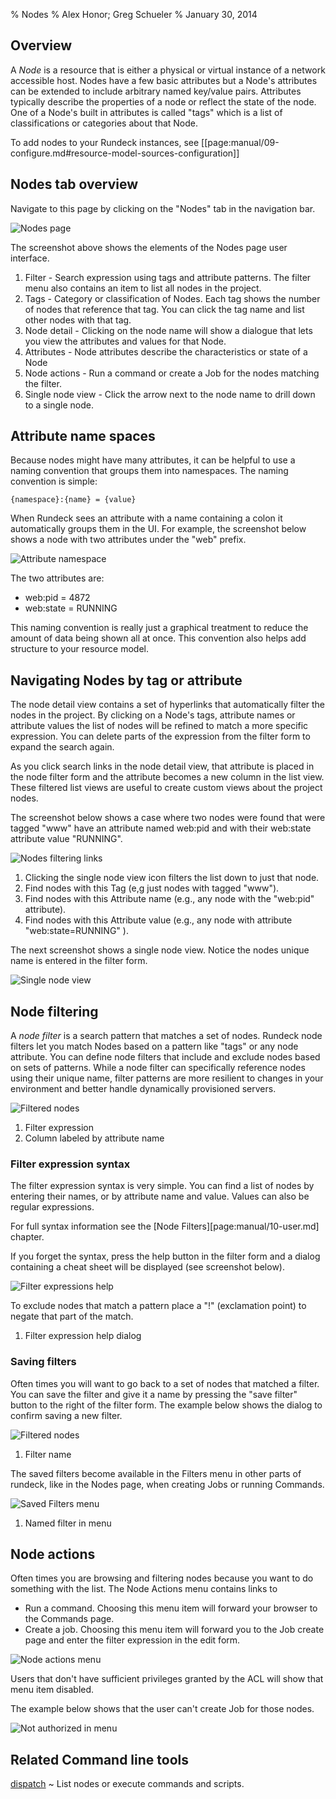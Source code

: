 % Nodes
% Alex Honor; Greg Schueler
% January 30, 2014

## Overview

A _Node_  is a resource that is either a physical or virtual instance
of a network accessible host.
Nodes have a few basic attributes but a Node's attributes can be
extended to include arbitrary named key/value pairs. Attributes typically
describe the properties of a node or reflect the state of the node.
One of a Node's built in attributes is called "tags" which is a list
of classifications or categories about that Node. 

To add nodes to your Rundeck instances, see [[page:manual/09-configure.md#resource-model-sources-configuration]]

## Nodes tab overview

Navigate to this page by clicking on the "Nodes" tab in the navigation
bar.

![Nodes page](../figures/fig0204-a.png)

The screenshot above shows the elements of the Nodes page user interface.

1. Filter - Search expression using tags and attribute patterns. The filter menu also contains an item to list all nodes in the project.
2. Tags - Category or classification of Nodes. Each tag shows the number of nodes that reference that tag. You can click the tag name and list other nodes with that tag.
3. Node detail - Clicking on the node name will show a dialogue that lets you view the attributes and values for that Node.
4. Attributes - Node attributes describe the characteristics or state of a Node
5. Node actions - Run a command or create a Job for the nodes matching the filter.
6. Single node view - Click the arrow next to the node name to drill down to a single node.

## Attribute name spaces

Because nodes might have many attributes, it can be helpful to use a naming convention that groups them into namespaces.  The naming convention is simple:

    {namespace}:{name} = {value}

When Rundeck sees an attribute with a name containing a colon it automatically groups them in the UI. For example, the screenshot below shows a node with two attributes under the "web" prefix.

![Attribute namespace](../figures/fig0204-h.png)

The two attributes are:

* web:pid = 4872
* web:state = RUNNING

This naming convention is really just a graphical treatment to reduce the amount of data being shown all at once. This convention also helps add structure to your resource model.

## Navigating Nodes by tag or attribute

The node detail view contains a set of hyperlinks that automatically filter
the nodes in the project.
By clicking on a Node's tags, attribute names or attribute values the list of nodes will be refined to match a more specific expression.
You can delete parts of the expression from the filter form to expand the search again.

As you click search links in the node detail view, that attribute is placed in the node filter form and the attribute becomes a new column in the list view.
These filtered list views are useful to create custom views about the project nodes.

The screenshot below shows a case where two nodes were found that were tagged "www" have an attribute named web:pid and with their web:state attribute value "RUNNING".

![Nodes filtering links](../figures/fig0204-b.png)

1. Clicking the single node view icon filters the list down to just that node.
2. Find nodes with this Tag (e,g just nodes with tagged "www").
3. Find nodes with this Attribute name (e.g., any node with the "web:pid" attribute).
4. Find nodes with this Attribute value  (e.g., any node with attribute "web:state=RUNNING" ).

The next screenshot shows a single node view. Notice the nodes unique name is entered in the filter form.

![Single node view](../figures/fig0204-c1.png)

## Node filtering

A *node filter* is a search pattern that matches a set of nodes.
Rundeck  node filters let you match Nodes based on a pattern like "tags" or any node attribute. You can define node filters that include and exclude nodes based on sets of patterns. While a node filter can specifically reference nodes using their unique name, filter patterns are more resilient to changes in your environment and better handle dynamically provisioned servers.

![Filtered nodes](../figures/fig0204-c.png)

1. Filter expression
2. Column labeled by attribute name

### Filter expression syntax

The filter expression syntax is very simple. You can find a list of nodes by entering their names, or by attribute name and value. Values can also be regular expressions.

For full syntax information see the [Node Filters][page:manual/10-user.md] chapter.

If you forget the syntax, press the help button in the filter form and a dialog containing a cheat sheet will be displayed (see screenshot below).

![Filter expressions help](../figures/fig0204-c2.png)

To exclude nodes that match a pattern place a "!" (exclamation point) to negate that part of the match.

1. Filter expression help dialog

### Saving filters

Often times you will want to go back to a set of nodes that matched a filter. You can save the filter and give it a name by pressing the "save filter" button to the right of the filter form.
The example below shows the dialog to confirm saving a new filter.

![Filtered nodes](../figures/fig0204-d.png)

1. Filter name

The saved filters become available in the Filters menu in other parts of rundeck, like in the Nodes page, when creating Jobs or running Commands.

![Saved Filters menu](../figures/fig0204-e.png)

1. Named filter in menu

## Node actions

Often times you are browsing and filtering nodes because you want to do something with the list. The Node Actions menu contains links to

* Run a command. Choosing this menu item will forward your browser to the Commands page.
* Create a job. Choosing this menu item will forward you to the Job create page and enter the filter expression in the edit form.

![Node actions menu](../figures/fig0204-f.png)

Users that don't have sufficient privileges granted by the ACL will show that menu item disabled.

The example below shows that the user can't create Job for those nodes.

![Not authorized in menu](../figures/fig0204-g.png)

## Related Command line tools

[dispatch]
  ~ List nodes or execute commands and scripts.

[dispatch]: ../man1/dispatch.html
